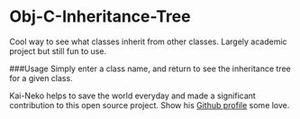 Obj-C-Inheritance-Tree
======================
Cool way to see what classes inherit from other classes. Largely academic project but still fun to use.

###Usage
Simply enter a class name, and return to see the inheritance tree for a given class.


Kai-Neko helps to save the world everyday and made a significant contribution to this open source project. Show his [Github profile](https://github.com/kai-neko) some love.

